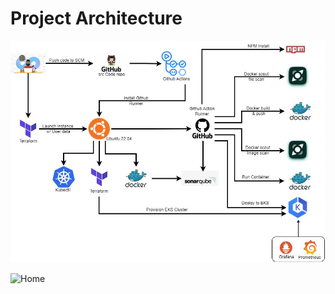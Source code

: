 # Project Architecture
![alt text](https://github.com/Gabinsime75/Project_18--DevSecOps--GitHub_Actions_Scouting_Myntra_App/blob/main/image/Project_18-Arch.jpg)

<img width="960" alt="Home" src="https://user-images.githubusercontent.com/96285027/235316694-52148226-09f7-494f-9012-6dec10d2980c.png">
